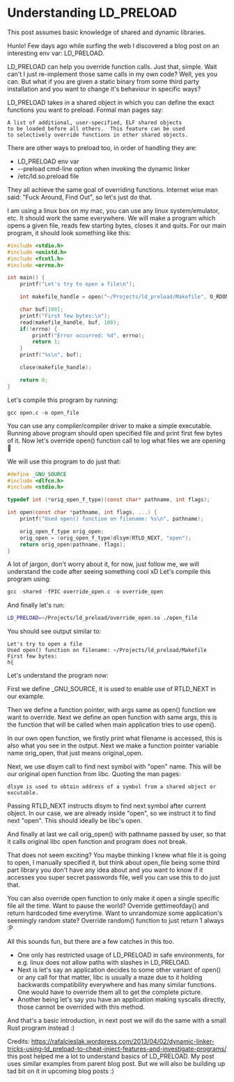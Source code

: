 # Understanding LD_PRELOAD

This post assumes basic knowledge of shared and dynamic libraries.

Hunlo! Few days ago while surfing the web I discovered a blog post on an interesting env var: LD_PRELOAD.

LD_PRELOAD can help you override function calls. Just that, simple. Wait can't I just re-implement those same calls in my own code? Well, yes you can. But what if you are given a static binary from some third party installation and you want to change it's behaviour in specific ways?

LD_PRELOAD takes in a shared object in which you can define the exact functions you want to preload. Formal man pages say:
```
A list of additional, user-specified, ELF shared objects
to be loaded before all others.  This feature can be used
to selectively override functions in other shared objects.
```

There are other ways to preload too, in order of handling they are:

- LD_PRELOAD env var
- --preload cmd-line option when invoking the dynamic linker
- /etc/ld.so.preload file

They all achieve the same goal of overriding functions. Internet wise man said: "Fuck Around, Find Out", so let's just do that.

I am using a linux box on my mac, you can use any linux system/emulator, etc. It should work the same everywhere.
We will make a program which opens a given file, reads few starting bytes, closes it and quits. For our main program, it should look something like this:

```C
#include <stdio.h>
#include <unistd.h>
#include <fcntl.h>
#include <errno.h>

int main() {
    printf("Let's try to open a file\n");

    int makefile_handle = open("~/Projects/ld_preload/Makefile", O_RDONLY);

    char buf[100];
    printf("First few bytes:\n");
    read(makefile_handle, buf, 100);
    if(!errno) {
        printf("Error occurred: %d", errno);
        return 1;
    }
    printf("%s\n", buf);

    close(makefile_handle);

    return 0;
}
```

Let's compile this program by running:
```
gcc open.c -o open_file
```

You can use any compiler/compiler driver to make a simple executable. Running above program should open specified file and print first few bytes of it. Now let's override open() function call to log what files we are opening 👀

We will use this program to do just that:

```C
#define _GNU_SOURCE
#include <dlfcn.h>
#include <stdio.h>

typedef int (*orig_open_f_type)(const char* pathname, int flags);

int open(const char *pathname, int flags, ...) {
    printf("Used open() function on filename: %s\n", pathname);

    orig_open_f_type orig_open;
    orig_open = (orig_open_f_type)dlsym(RTLD_NEXT, "open");
    return orig_open(pathname, flags);
}
```

A lot of jargon, don't worry about it, for now, just follow me, we will understand the code after seeing something cool xD
Let's compile this program using:

```C
gcc -shared -fPIC override_open.c -o override_open
```

And finally let's run:
```bash
LD_PRELOAD=~/Projects/ld_preload/override_open.so ./open_file
```

You should see output similar to:
```
Let's try to open a file
Used open() function on filename: ~/Projects/ld_preload/Makefile
First few bytes:
h{
```

Let's understand the program now:

First we define _GNU_SOURCE, it is used to enable use of RTLD_NEXT in our example.

Then we define a function pointer, with args same as open() function we want to override. Next we define an open function with same args, this is the function that will be called when main application tries to use open().

In our own open function, we firstly print what filename is accessed, this is also what you see in the output. Next we make a function pointer variable name orig_open, that just means original_open.

Next, we use dlsym call to find next symbol with "open" name. This will be our original open function from libc. Quoting the man pages:
```
dlsym is used to obtain address of a symbol from a shared object or excutable.
```

Passing RTLD_NEXT instructs dlsym to find next symbol after current object. In our case, we are already inside "open", so we instruct it to find next "open". This should ideally be libc's open.

And finally at last we call orig_open() with pathname passed by user, so that it calls original libc open function and program does not break.

That does not seem exciting? You maybe thinking I knew what file it is going to open, I manually specified it, but think about open_file being some third part library you don't have any idea about and you want to know if it accesses you super secret passwords file, well you can use this to do just that.

You can also override open function to only make it open a single specific file all the time. Want to pause the world? Override gettimeofday() and return hardcoded time everytime. Want to unrandomize some application's seemingly random state? Override random() function to just return 1 always :P

All this sounds fun, but there are a few catches in this too.
- One only has restricted usage of LD_PRELOAD in safe environments, for e.g. linux does not allow paths with slashes in LD_PRELOAD.
- Next is let's say an application decides to some other variant of open() or any call for that matter, libc is usually a maze due to it holding backwards compatibility everywhere and has many similar functions. One would have to override them all to get the complete picture.
- Another being let's say you have an application making syscalls directly, those cannot be overrided with this method.

And that's a basic introduction, in next post we will do the same with a small Rust program instead :)

Credits: https://rafalcieslak.wordpress.com/2013/04/02/dynamic-linker-tricks-using-ld_preload-to-cheat-inject-features-and-investigate-programs/ this post helped me a lot to understand basics of LD_PRELOAD. My post uses similar examples from parent blog post. But we will also be building up tad bit on it in upcoming blog posts :)
